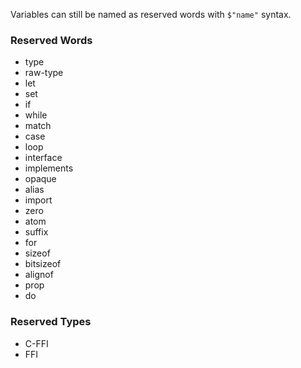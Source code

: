 <link rel="stylesheet" type="text/css" href="styles.css">

Variables can still be named as reserved words with `$"name"` syntax.

### Reserved Words
* type
* raw-type
* let
* set
* if
* while
* match
* case
* loop
* interface
* implements
* opaque
* alias
* import
* zero
* atom
* suffix
* for
* sizeof
* bitsizeof
* alignof
* prop
* do

### Reserved Types
* C-FFI
* FFI

